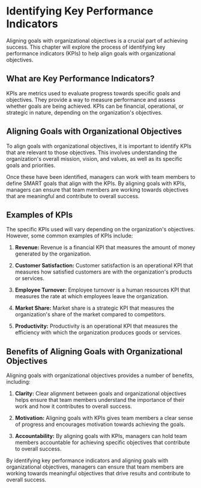 # Identifying Key Performance Indicators

Aligning goals with organizational objectives is a crucial part of achieving success. This chapter will explore the process of identifying key performance indicators (KPIs) to help align goals with organizational objectives.

What are Key Performance Indicators?
------------------------------------

KPIs are metrics used to evaluate progress towards specific goals and objectives. They provide a way to measure performance and assess whether goals are being achieved. KPIs can be financial, operational, or strategic in nature, depending on the organization's objectives.

Aligning Goals with Organizational Objectives
---------------------------------------------

To align goals with organizational objectives, it is important to identify KPIs that are relevant to those objectives. This involves understanding the organization's overall mission, vision, and values, as well as its specific goals and priorities.

Once these have been identified, managers can work with team members to define SMART goals that align with the KPIs. By aligning goals with KPIs, managers can ensure that team members are working towards objectives that are meaningful and contribute to overall success.

Examples of KPIs
----------------

The specific KPIs used will vary depending on the organization's objectives. However, some common examples of KPIs include:

1. **Revenue:** Revenue is a financial KPI that measures the amount of money generated by the organization.

2. **Customer Satisfaction:** Customer satisfaction is an operational KPI that measures how satisfied customers are with the organization's products or services.

3. **Employee Turnover:** Employee turnover is a human resources KPI that measures the rate at which employees leave the organization.

4. **Market Share:** Market share is a strategic KPI that measures the organization's share of the market compared to competitors.

5. **Productivity:** Productivity is an operational KPI that measures the efficiency with which the organization produces goods or services.

Benefits of Aligning Goals with Organizational Objectives
---------------------------------------------------------

Aligning goals with organizational objectives provides a number of benefits, including:

1. **Clarity:** Clear alignment between goals and organizational objectives helps ensure that team members understand the importance of their work and how it contributes to overall success.

2. **Motivation:** Aligning goals with KPIs gives team members a clear sense of progress and encourages motivation towards achieving the goals.

3. **Accountability:** By aligning goals with KPIs, managers can hold team members accountable for achieving specific objectives that contribute to overall success.

By identifying key performance indicators and aligning goals with organizational objectives, managers can ensure that team members are working towards meaningful objectives that drive results and contribute to overall success.
